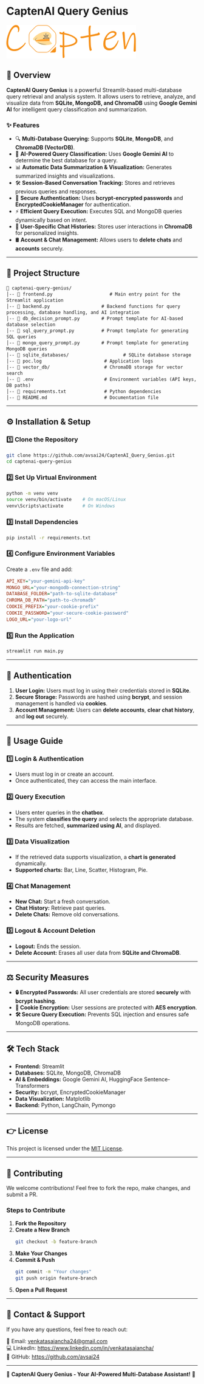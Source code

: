 # CaptenAI Query Genius

![CaptenAI Logo](https://github.com/avsai24/CaptenAI_Query_Genius/blob/main/images/Capten_logo_full.png)  

## 🚀 Overview

**CaptenAI Query Genius** is a powerful Streamlit-based multi-database query retrieval and analysis system. It allows users to retrieve, analyze, and visualize data from **SQLite, MongoDB, and ChromaDB** using **Google Gemini AI** for intelligent query classification and summarization.

### **✨ Features**
- 🔍 **Multi-Database Querying:** Supports **SQLite**, **MongoDB**, and **ChromaDB (VectorDB)**.
- 🤖 **AI-Powered Query Classification:** Uses **Google Gemini AI** to determine the best database for a query.
- 📊 **Automatic Data Summarization & Visualization:** Generates summarized insights and visualizations.
- 🛠 **Session-Based Conversation Tracking:** Stores and retrieves previous queries and responses.
- 🔑 **Secure Authentication:** Uses **bcrypt-encrypted passwords** and **EncryptedCookieManager** for authentication.
- ⚡ **Efficient Query Execution:** Executes SQL and MongoDB queries dynamically based on intent.
- 📁 **User-Specific Chat Histories:** Stores user interactions in **ChromaDB** for personalized insights.
- 🛢 **Account & Chat Management:** Allows users to **delete chats** and **accounts** securely.

---

## 🏰 **Project Structure**
```
📂 captenai-query-genius/
│-- 📝 frontend.py                     # Main entry point for the Streamlit application
│-- 📝 backend.py                   # Backend functions for query processing, database handling, and AI integration
│-- 📝 db_decision_prompt.py        # Prompt template for AI-based database selection
│-- 📝 sql_query_prompt.py          # Prompt template for generating SQL queries
│-- 📝 mongo_query_prompt.py        # Prompt template for generating MongoDB queries
│-- 📂 sqlite_databases/                    # SQLite database storage
│-- 📝 poc.log                       # Application logs
│-- 📂 vector_db/                    # ChromaDB storage for vector search
│-- 📝 .env                          # Environment variables (API keys, DB paths)
│-- 📝 requirements.txt              # Python dependencies
│-- 📝 README.md                     # Documentation file
```

---

## ⚙️ **Installation & Setup**
### **1️⃣ Clone the Repository**
```sh
git clone https://github.com/avsai24/CaptenAI_Query_Genius.git
cd captenai-query-genius
```

### **2️⃣ Set Up Virtual Environment**
```sh
python -m venv venv
source venv/bin/activate    # On macOS/Linux
venv\Scripts\activate       # On Windows
```

### **3️⃣ Install Dependencies**
```sh
pip install -r requirements.txt
```

### **4️⃣ Configure Environment Variables**
Create a `.env` file and add:
```ini
API_KEY="your-gemini-api-key"
MONGO_URL="your-mongodb-connection-string"
DATABASE_FOLDER="path-to-sqlite-database"
CHROMA_DB_PATH="path-to-chromadb"
COOKIE_PREFIX="your-cookie-prefix"
COOKIE_PASSWORD="your-secure-cookie-password"
LOGO_URL="your-logo-url"
```

### **5️⃣ Run the Application**
```sh
streamlit run main.py
```

---

## 🔑 **Authentication**
1. **User Login:** Users must log in using their credentials stored in **SQLite**.
2. **Secure Storage:** Passwords are hashed using **bcrypt**, and session management is handled via **cookies**.
3. **Account Management:** Users can **delete accounts**, **clear chat history**, and **log out** securely.

---

## 🎯 **Usage Guide**
### **1️⃣ Login & Authentication**
- Users must log in or create an account.
- Once authenticated, they can access the main interface.

### **2️⃣ Query Execution**
- Users enter queries in the **chatbox**.
- The system **classifies the query** and selects the appropriate database.
- Results are fetched, **summarized using AI**, and displayed.

### **3️⃣ Data Visualization**
- If the retrieved data supports visualization, a **chart is generated** dynamically.
- **Supported charts:** Bar, Line, Scatter, Histogram, Pie.

### **4️⃣ Chat Management**
- **New Chat:** Start a fresh conversation.
- **Chat History:** Retrieve past queries.
- **Delete Chats:** Remove old conversations.

### **5️⃣ Logout & Account Deletion**
- **Logout:** Ends the session.
- **Delete Account:** Erases all user data from **SQLite and ChromaDB**.

---

## ⚖️ **Security Measures**
- **🔒 Encrypted Passwords:** All user credentials are stored **securely** with **bcrypt hashing**.
- **🔐 Cookie Encryption:** User sessions are protected with **AES encryption**.
- **🛠️ Secure Query Execution:** Prevents SQL injection and ensures safe MongoDB operations.

---

## 🛠 **Tech Stack**
- **Frontend:** Streamlit
- **Databases:** SQLite, MongoDB, ChromaDB
- **AI & Embeddings:** Google Gemini AI, HuggingFace Sentence-Transformers
- **Security:** bcrypt, EncryptedCookieManager
- **Data Visualization:** Matplotlib
- **Backend:** Python, LangChain, Pymongo

---

## 👉 **License**
This project is licensed under the [MIT License](LICENSE).

---

## 👥 **Contributing**
We welcome contributions! Feel free to fork the repo, make changes, and submit a PR.

### **Steps to Contribute**
1. **Fork the Repository**
2. **Create a New Branch**
   ```sh
   git checkout -b feature-branch
   ```
3. **Make Your Changes**
4. **Commit & Push**
   ```sh
   git commit -m "Your changes"
   git push origin feature-branch
   ```
5. **Open a Pull Request**

---

## 💌 **Contact & Support**
If you have any questions, feel free to reach out:

📧 Email: venkatasaiancha24@gmail.com  
💻 LinkedIn: https://www.linkedin.com/in/venkatasaiancha/  
📂 GitHub: https://github.com/avsai24  

---

🚀 **CaptenAI Query Genius - Your AI-Powered Multi-Database Assistant!** 🌟

